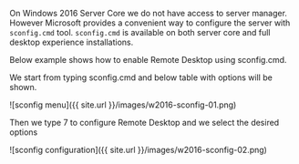 On Windows 2016 Server Core we do not have access to server manager.
However Microsoft provides a convenient way to configure the server with ``` sconfig.cmd ``` tool.
``` sconfig.cmd ``` is available on both server core and full desktop experience installations.


Below example shows how to enable Remote Desktop using sconfig.cmd.

We start from typing sconfig.cmd and below table with options will be shown.

![sconfig menu]({{ site.url }}/images/w2016-sconfig-01.png)

Then we type 7 to configure Remote Desktop and we select the desired options

![sconfig configuration]({{ site.url }}/images/w2016-sconfig-02.png)
